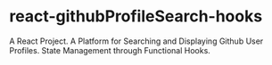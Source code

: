 # react-githubProfileSearch-hooks
A React Project. A Platform for Searching and Displaying Github User Profiles. State Management through Functional Hooks.
